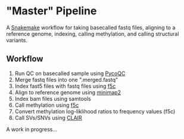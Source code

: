# "Master" Pipeline

A [Snakemake](https://snakemake.readthedocs.io/en/stable/index.html) workflow for taking basecalled fastq files, aligning to a reference genome, indexing, calling methylation, and calling structural variants. 

## Workflow

1. Run QC on basecalled sample using [PycoQC](https://github.com/a-slide/pycoQC)
2. Merge fastq files into one ".merged.fastq"
3. Index fast5 files with fastq files using [f5c](https://github.com/hasindu2008/f5c) 
4. Align to reference genome using [minimap2](https://github.com/lh3/minimap2)
5. Index bam files using samtools
6. Call methylation using [f5c](https://github.com/hasindu2008/f5c) 
7. Convert methylation log-liklihood ratios to frequency values (f5c)
8. Call SVs/SNVs using [CLAIR](https://github.com/HKU-BAL/Clair)


A work in progress...